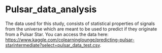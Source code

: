 # Pulsar_data_analysis
The data used for this study, consists of statistical properties of signals from the universe which are meant to be used to predict if they originate from a Pulsar Star. You can access the data here: https://www.kaggle.com/colearninglounge/predicting-pulsar-starintermediate?select=pulsar_data_test.csv.

